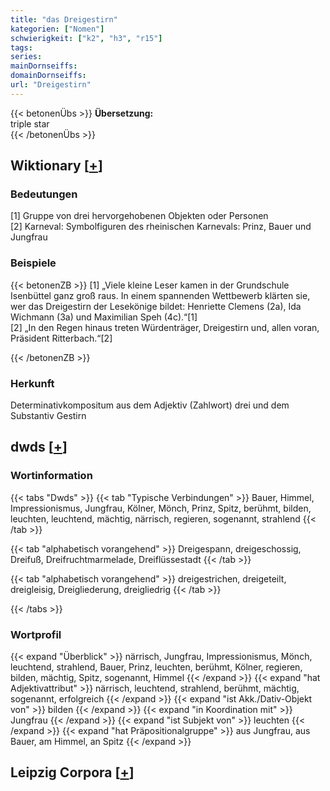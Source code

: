 ```yaml
---
title: "das Dreigestirn"
kategorien: ["Nomen"]
schwierigkeit: ["k2", "h3", "r15"]
tags:
series:
mainDornseiffs:
domainDornseiffs:
url: "Dreigestirn"
---
```


{{< betonenÜbs >}}
**Übersetzung:**  
triple star  
{{< /betonenÜbs >}}

## Wiktionary [[+](https://de.wiktionary.org/wiki/Dreigestirn)]

### Bedeutungen
[1] Gruppe von drei hervorgehobenen Objekten oder Personen  
[2] Karneval: Symbolfiguren des rheinischen Karnevals: Prinz, Bauer und Jungfrau  

### Beispiele
{{< betonenZB >}}
[1] „Viele kleine Leser kamen in der Grundschule Isenbüttel ganz groß raus. In einem spannenden Wettbewerb klärten sie, wer das Dreigestirn der Lesekönige bildet: Henriette Clemens (2a), Ida Wichmann (3a) und Maximilian Speh (4c).“[1]  
[2] „In den Regen hinaus treten Würdenträger, Dreigestirn und, allen voran, Präsident Ritterbach.“[2]  

{{< /betonenZB >}}
### Herkunft
Determinativkompositum aus dem Adjektiv (Zahlwort) drei und dem Substantiv Gestirn  



## dwds [[+](https://www.dwds.de/wb/Dreigestirn)]

### Wortinformation
{{< tabs "Dwds" >}}
{{< tab "Typische Verbindungen" >}}
Bauer, Himmel, Impressionismus, Jungfrau, Kölner, Mönch, Prinz, Spitz, berühmt, bilden, leuchten, leuchtend, mächtig, närrisch, regieren, sogenannt, strahlend
{{< /tab >}}

{{< tab "alphabetisch vorangehend" >}}
Dreigespann, dreigeschossig, Dreifuß, Dreifruchtmarmelade, Dreiflüssestadt
{{< /tab >}}

{{< tab "alphabetisch vorangehend" >}}
dreigestrichen, dreigeteilt, dreigleisig, Dreigliederung, dreigliedrig
{{< /tab >}}

{{< /tabs >}}

### Wortprofil
{{< expand "Überblick" >}} närrisch, Jungfrau, Impressionismus, Mönch, leuchtend, strahlend, Bauer, Prinz, leuchten, berühmt, Kölner, regieren, bilden, mächtig, Spitz, sogenannt, Himmel {{< /expand >}}
{{< expand "hat Adjektivattribut" >}} närrisch, leuchtend, strahlend, berühmt, mächtig, sogenannt, erfolgreich {{< /expand >}}
{{< expand "ist Akk./Dativ-Objekt von" >}} bilden {{< /expand >}}
{{< expand "in Koordination mit" >}} Jungfrau {{< /expand >}}
{{< expand "ist Subjekt von" >}} leuchten {{< /expand >}}
{{< expand "hat Präpositionalgruppe" >}} aus Jungfrau, aus Bauer, am Himmel, an Spitz {{< /expand >}}

## Leipzig Corpora [[+](https://corpora.uni-leipzig.de/en/res?word=Dreigestirn&corpusId=deu_newscrawl-public_2018)]


